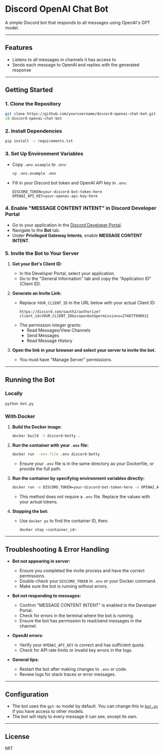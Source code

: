 # Discord OpenAI Chat Bot

A simple Discord bot that responds to all messages using OpenAI's GPT model.

---

## Features

- Listens to all messages in channels it has access to
- Sends each message to OpenAI and replies with the generated response

---

## Getting Started

### 1. Clone the Repository

```sh
git clone https://github.com/yourusername/discord-openai-chat-bot.git
cd discord-openai-chat-bot
```

### 2. Install Dependencies

```sh
pip install -r requirements.txt
```

### 3. Set Up Environment Variables

- Copy `.env.example` to `.env`:
  ```sh
  cp .env.example .env
  ```
- Fill in your Discord bot token and OpenAI API key in `.env`:
  ```
  DISCORD_TOKEN=your-discord-bot-token-here
  OPENAI_API_KEY=your-openai-api-key-here
  ```

### 4. Enable "MESSAGE CONTENT INTENT" in Discord Developer Portal

- Go to your application in the [Discord Developer Portal](https://discord.com/developers/applications).
- Navigate to the **Bot** tab.
- Under **Privileged Gateway Intents**, enable **MESSAGE CONTENT INTENT**.

### 5. Invite the Bot to Your Server

1. **Get your Bot's Client ID:**
   - In the Developer Portal, select your application.
   - Go to the "General Information" tab and copy the "Application ID" (Client ID).

2. **Generate an Invite Link:**
   - Replace `YOUR_CLIENT_ID` in the URL below with your actual Client ID:
     ```
     https://discord.com/oauth2/authorize?client_id=YOUR_CLIENT_ID&scope=bot&permissions=274877990912
     ```
   - The permission integer grants:
     - Read Messages/View Channels
     - Send Messages
     - Read Message History

3. **Open the link in your browser and select your server to invite the bot.**
   - You must have "Manage Server" permissions.

---

## Running the Bot

### Locally

```sh
python bot.py
```

### With Docker

1. **Build the Docker image:**
   ```sh
   docker build -t discord-botty .
   ```

2. **Run the container with your `.env` file:**
   ```sh
   docker run --env-file .env discord-botty
   ```
   - Ensure your `.env` file is in the same directory as your Dockerfile, or provide the full path.

3. **Run the container by specifying environment variables directly:**
   ```sh
   docker run -e DISCORD_TOKEN=your-discord-bot-token-here -e OPENAI_API_KEY=your-openai-api-key-here discord-botty
   ```
   - This method does not require a `.env` file. Replace the values with your actual tokens.

4. **Stopping the bot:**
   - Use `docker ps` to find the container ID, then:
     ```sh
     docker stop <container_id>
     ```

---

## Troubleshooting & Error Handling

- **Bot not appearing in server:**  
  - Ensure you completed the invite process and have the correct permissions.
  - Double-check your `DISCORD_TOKEN` in `.env` or your Docker command.
  - Make sure the bot is running without errors.

- **Bot not responding to messages:**  
  - Confirm "MESSAGE CONTENT INTENT" is enabled in the Developer Portal.
  - Check for errors in the terminal where the bot is running.
  - Ensure the bot has permission to read/send messages in the channel.

- **OpenAI errors:**  
  - Verify your `OPENAI_API_KEY` is correct and has sufficient quota.
  - Check for API rate limits or invalid key errors in the logs.

- **General tips:**  
  - Restart the bot after making changes to `.env` or code.
  - Review logs for stack traces or error messages.

---

## Configuration

- The bot uses the `gpt-4o` model by default. You can change this in [`bot.py`](bot.py:1) if you have access to other models.
- The bot will reply to every message it can see, except its own.

---

## License

MIT